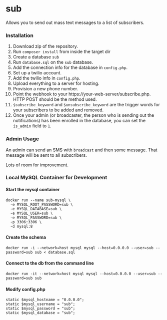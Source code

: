 sub
===
Allows you to send out mass text messages to a list of subscribers.

### Installation

1) Download zip of the repository.
2) Run `composer install` from inside the target dir
3) Create a database `sub`
4) Run `database.sql` on the `sub` database.
5) Add the connection info for the database in `config.php`.
6) Set up a twilio account.
7) Add the twilio info in `config.php`.
8) Upload everything to a server for hosting.
9) Provision a new phone number.
10) Point the webhook to your https://your-web-server/subscribe.php.  HTTP POST should be the method used.
11) `$subscribe_keyword` and `$unsubscribe_keyword` are the trigger words for your subscribers to be added and removed.
12) Once your admin (or broadcaster, the person who is sending out the notifications) has been enrolled in the database, you can set the `is_admin` field to `1`.

### Admin Usage
An admin can send an SMS with `broadcast` and then some message.  That message will be sent to all subscribers.

Lots of room for improvement.

### Local MySQL Container for Development
#### Start the mysql container
```
docker run --name sub-mysql \
  -e MYSQL_ROOT_PASSWORD=sub \
  -e MYSQL_DATABASE=sub \
  -e MYSQL_USER=sub \
  -e MYSQL_PASSWORD=sub \
  -p 3306:3306 \
  -d mysql:8
```

#### Create the schema
```
docker run -i --network=host mysql mysql --host=0.0.0.0 --user=sub --password=sub sub < database.sql
```

#### Connect to the db from the command line
```
docker run -it --network=host mysql mysql --host=0.0.0.0 --user=sub --password=sub sub
```

#### Modify config.php
```
static $mysql_hostname = "0.0.0.0";
static $mysql_username = "sub";
static $mysql_password = "sub";
static $mysql_database = "sub";
```